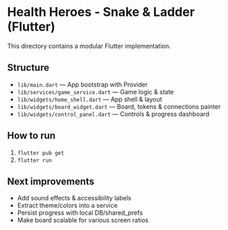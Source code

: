 # Health Heroes - Snake & Ladder (Flutter)

This directory contains a modular Flutter implementation.

## Structure
- `lib/main.dart` — App bootstrap with Provider
- `lib/services/game_service.dart` — Game logic & state
- `lib/widgets/home_shell.dart` — App shell & layout
- `lib/widgets/board_widget.dart` — Board, tokens & connections painter
- `lib/widgets/control_panel.dart` — Controls & progress dashboard

## How to run
1. `flutter pub get`
2. `flutter run`

## Next improvements
- Add sound effects & accessibility labels
- Extract theme/colors into a service
- Persist progress with local DB/shared_prefs
- Make board scalable for various screen ratios
